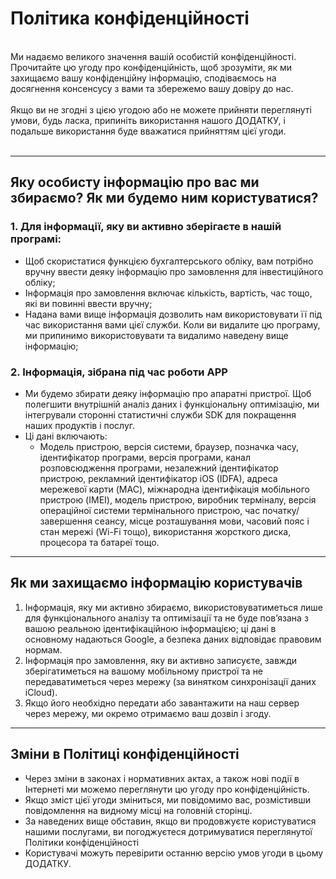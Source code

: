 # Політика конфіденційності
<br>
Ми надаємо великого значення вашій особистій конфіденційності. Прочитайте цю угоду про конфіденційність, щоб зрозуміти, як ми захищаємо вашу конфіденційну інформацію, сподіваємось на досягнення консенсусу з вами та збережемо вашу довіру до нас.
<br><br>Якщо ви не згодні з цією угодою або не можете прийняти переглянуті умови, будь ласка, припиніть використання нашого ДОДАТКУ, і подальше використання буде вважатися прийняттям цієї угоди.
<br><br>

***

## Яку особисту інформацію про вас ми збираємо? Як ми будемо ним користуватися?
### 1. Для інформації, яку ви активно зберігаєте в нашій програмі:
   - Щоб скористатися функцією бухгалтерського обліку, вам потрібно вручну ввести деяку інформацію про замовлення для інвестиційного обліку;
   - Інформація про замовлення включає кількість, вартість, час тощо, які ви повинні ввести вручну;
   - Надана вами вище інформація дозволить нам використовувати її під час використання вами цієї служби. Коли ви видалите цю програму, ми припинимо використовувати та видалимо наведену вище інформацію;

### 2. Інформація, зібрана під час роботи APP
   - Ми будемо збирати деяку інформацію про апаратні пристрої. Щоб полегшити внутрішній аналіз даних і функціональну оптимізацію, ми інтегрували сторонні статистичні служби SDK для покращення наших продуктів і послуг.
   - Ці дані включають:
      - Модель пристрою, версія системи, браузер, позначка часу, ідентифікатор програми, версія програми, канал розповсюдження програми, незалежний ідентифікатор пристрою, рекламний ідентифікатор iOS (IDFA), адреса мережевої карти (MAC), міжнародна ідентифікація мобільного пристрою (IMEI), модель пристрою, виробник терміналу, версія операційної системи термінального пристрою, час початку/завершення сеансу, місце розташування мови, часовий пояс і стан мережі (Wi-Fi тощо), використання жорсткого диска, процесора та батареї тощо.

***
## Як ми захищаємо інформацію користувачів
   1. Інформація, яку ми активно збираємо, використовуватиметься лише для функціонального аналізу та оптимізації та не буде пов’язана з вашою реальною ідентифікаційною інформацією; ці дані в основному надаються Google, а безпека даних відповідає правовим нормам.
   2. Інформація про замовлення, яку ви активно записуєте, завжди зберігатиметься на вашому мобільному пристрої та не передаватиметься через мережу (за винятком синхронізації даних iCloud).
   3. Якщо його необхідно передати або завантажити на наш сервер через мережу, ми окремо отримаємо ваш дозвіл і згоду.
***
## Зміни в Політиці конфіденційності
   - Через зміни в законах і нормативних актах, а також нові події в Інтернеті ми можемо переглянути цю угоду про конфіденційність.
   - Якщо зміст цієї угоди зміниться, ми повідомимо вас, розмістивши повідомлення на видному місці на головній сторінці.
   - За наведених вище обставин, якщо ви продовжуєте користуватися нашими послугами, ви погоджуєтеся дотримуватися переглянутої Політики конфіденційності
   - Користувачі можуть перевірити останню версію умов угоди в цьому ДОДАТКУ.
